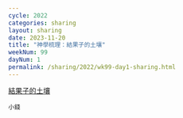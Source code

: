 ```yaml
---
cycle: 2022
categories: sharing
layout: sharing
date: 2023-11-20
title: "神學梳理：結果子的土壤"
weekNum: 99
dayNum: 1
permalink: /sharing/2022/wk99-day1-sharing.html
---
```


[結果子的土壤](https://eccseattle.github.io/media/sharing/2022/wk099/2023-11-20-bin.m4a)

`小錢`